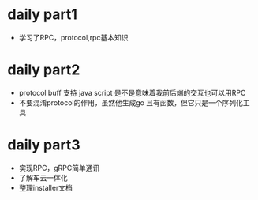# daily part1
* 学习了RPC，protocol,rpc基本知识
# daily part2
* protocol buff 支持 java script 是不是意味着我前后端的交互也可以用RPC
* 不要混淆protocol的作用，虽然他生成go 且有函数，但它只是一个序列化工具
# daily part3
* 实现RPC，gRPC简单通讯
* 了解车云一体化
* 整理installer文档
